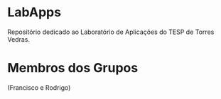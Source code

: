 # LabApps

Repositório dedicado ao Laboratório de Aplicações do TESP de Torres Vedras.

# Membros dos Grupos

(Francisco e Rodrigo)
